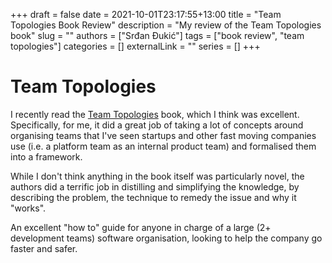 +++ 
draft = false
date = 2021-10-01T23:17:55+13:00
title = "Team Topologies Book Review"
description = "My review of the Team Topologies book"
slug = ""
authors = ["Srđan Đukić"]
tags = ["book review", "team topologies"]
categories = []
externalLink = ""
series = []
+++
# Team Topologies

I recently read the [Team Topologies](https://www.goodreads.com/book/show/43572685-team-topologies) book, which I think was excellent. Specifically, for me, it did a great job of taking a lot of concepts around organising teams that I've seen startups and other fast moving companies use (i.e. a platform team as an internal product team) and formalised them into a framework.

While I don't think anything in the book itself was particularly novel, the authors did a terrific job in distilling and simplifying the knowledge, by describing the problem, the technique to remedy the issue and why it "works". 

An excellent "how to" guide for anyone in charge of a large (2+ development teams) software organisation, looking to help the company go faster and safer.
